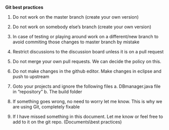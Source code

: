 **Git best practices**

1.	Do not work on the master branch (create your own version)


2.	Do not work on somebody else’s branch (create your own version)


3.	In case of testing or playing around work on a different/new branch to avoid commiting those changes to master branch by mistake	


4.	Restrict discussions to the discussion board unless it is on a pull request


5.	Do not merge your own pull requests. We can decide the policy on this.


6.	Do not make changes in the github editor. Make changes in eclipse and push to upstream 


7.	Goto your projects and ignore the following files
	a.	DBmanager.java file in “repository”
	b.	The build folder

8.	If something goes wrong, no need to worry let me know. This is why we are using Git, completely fixable


9.	If I have missed something in this document. Let me know or feel free to add to it on the git repo. (Documents\best practices)


